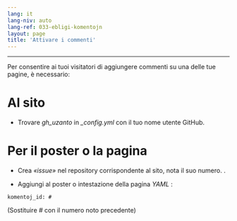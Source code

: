```yaml
---
lang: it
lang-niv: auto
lang-ref: 033-ebligi-komentojn
layout: page
title: 'Attivare i commenti'
---
```


---

Per consentire ai tuoi visitatori di aggiungere commenti su una delle tue pagine, è necessario: 

# Al sito
 * Trovare _gh\_uzanto_ in _\_config.yml_ con il tuo nome utente GitHub.



# Per il poster o la pagina
 * Crea  _«issue»_  nel repository corrispondente al sito, nota il suo numero. .



 * Aggiungi al poster o intestazione della pagina  _YAML_ :   



```
komentoj_id: #
```
(Sostituire _#_ con il numero noto precedente)

